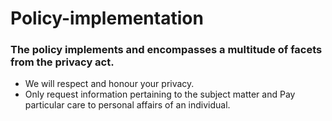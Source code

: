 # Policy-implementation

### The policy implements and encompasses a multitude of facets from the privacy act.

* We will respect and honour your privacy.
* Only request information pertaining to the subject matter and Pay particular care to personal affairs of an individual.

